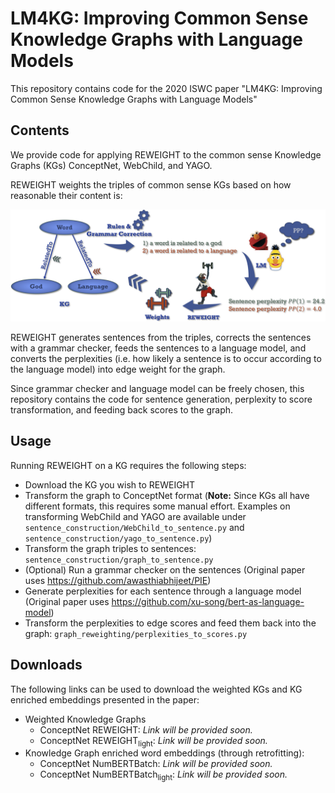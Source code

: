 
# LM4KG: Improving Common Sense Knowledge Graphs with Language Models

This repository contains code for the 2020 ISWC paper 
"LM4KG: Improving Common Sense Knowledge Graphs with Language Models"

## Contents
We provide code for applying REWEIGHT to the common sense Knowledge Graphs (KGs) ConceptNet, WebChild, and YAGO. 

REWEIGHT weights the triples of common sense KGs based on how reasonable their content is:

![REWEIGHT Pipeline](/imgs/reweight_pipeline.png)

REWEIGHT generates sentences from the triples, corrects the sentences with a grammar checker, feeds the sentences to a language model, 
and converts the perplexities (i.e. how likely a sentence is to occur according to the language model) 
into edge weight for the graph. 

Since grammar checker and language model can be freely chosen, this repository contains the code for sentence generation, 
perplexity to score transformation, and feeding back scores to the graph.

## Usage
Running REWEIGHT on a KG requires the following steps:
* Download the KG you wish to REWEIGHT
* Transform the graph to ConceptNet format 
(**Note:** Since KGs all have different formats, this requires some manual effort. 
Examples on transforming WebChild and YAGO are available under 
`sentence_construction/WebChild_to_sentence.py` and `sentence_construction/yago_to_sentence.py`)
* Transform the graph triples to sentences: `sentence_construction/graph_to_sentence.py`
* (Optional) Run a grammar checker on the sentences (Original paper uses https://github.com/awasthiabhijeet/PIE)
* Generate perplexities for each sentence through a language model 
(Original paper uses https://github.com/xu-song/bert-as-language-model)
* Transform the perplexities to edge scores and feed them back into the graph: 
`graph_reweighting/perplexities_to_scores.py`

## Downloads
The following links can be used to download the weighted KGs and 
KG enriched embeddings presented in the paper:
* Weighted Knowledge Graphs
    * ConceptNet REWEIGHT: *Link will be provided soon.*
    * ConceptNet REWEIGHT<sub>light</sub>: *Link will be provided soon.*
* Knowledge Graph enriched word embeddings (through retrofitting):
    * ConceptNet NumBERTBatch: *Link will be provided soon.*
    * ConceptNet NumBERTBatch<sub>light</sub>: *Link will be provided soon.*
    
